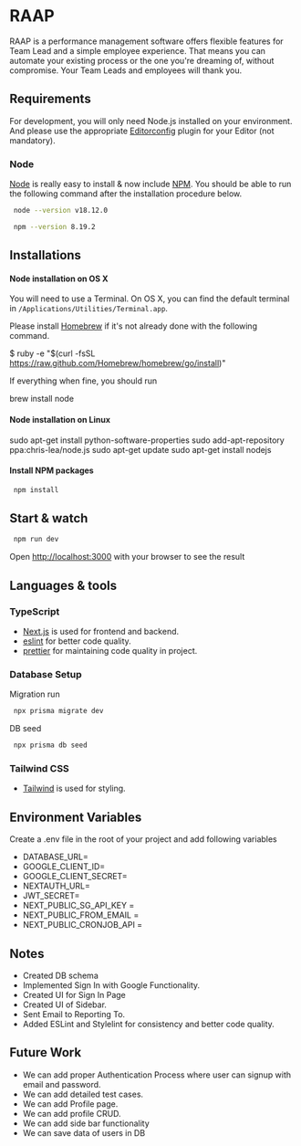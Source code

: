 # RAAP

RAAP is a performance management software offers flexible features for Team Lead and a simple employee experience. That means you can automate your existing process or the one you're dreaming of, without compromise. Your Team Leads and employees will thank you.

## Requirements

For development, you will only need Node.js installed on your environment.
And please use the appropriate [Editorconfig](http://editorconfig.org/) plugin for your Editor (not mandatory).

### Node

[Node](http://nodejs.org/) is really easy to install & now include [NPM](https://npmjs.org/).
You should be able to run the following command after the installation procedure
below.
```bash
 node --version v18.12.0

 npm --version 8.19.2
```


## Installations

#### Node installation on OS X

You will need to use a Terminal. On OS X, you can find the default terminal in
`/Applications/Utilities/Terminal.app`.

Please install [Homebrew](http://brew.sh/) if it's not already done with the following command.

  $ ruby -e "$(curl -fsSL https://raw.github.com/Homebrew/homebrew/go/install)"

If everything when fine, you should run

  brew install node

#### Node installation on Linux

  sudo apt-get install python-software-properties
  sudo add-apt-repository ppa:chris-lea/node.js
  sudo apt-get update
  sudo apt-get install nodejs

#### Install NPM packages
```bash
 npm install
```
## Start & watch


```bash
 npm run dev
```

Open [http://localhost:3000](http://localhost:3000) with your browser to see the result


## Languages & tools


### TypeScript

- [Next.js](https://github.com/vercel/next.js) is used for frontend and backend.
- [eslint](https://eslint.org/) for better code quality.
- [prettier](https://prettier.io/) for maintaining code quality in project.

### Database Setup
Migration run
```bash
 npx prisma migrate dev
```
DB seed
```bash
 npx prisma db seed
```

### Tailwind CSS 
- [Tailwind](https://tailwindcss.com/) is used for styling.

## Environment Variables
Create a .env file in the root of your project and add following variables

- DATABASE_URL=
- GOOGLE_CLIENT_ID=
- GOOGLE_CLIENT_SECRET=
- NEXTAUTH_URL=
- JWT_SECRET=
- NEXT_PUBLIC_SG_API_KEY =
- NEXT_PUBLIC_FROM_EMAIL =
- NEXT_PUBLIC_CRONJOB_API =
## Notes
- Created DB schema
- Implemented Sign In with Google Functionality.
- Created UI for Sign In Page
- Created UI of Sidebar.
- Sent Email to Reporting To.
- Added ESLint and Stylelint for consistency and better code quality.



## Future Work
- We can add proper Authentication Process where user can signup with email and password.
- We can add detailed test cases.
- We can add Profile page.
- We can add profile CRUD.
- We can add side bar functionality
- We can save data of users in DB
